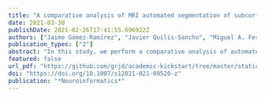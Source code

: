 ```yaml
---
title: "A comparative analysis of MRI automated segmentation of subcortical brain volumes in a large dataset of elderly subjects"
date: 2021-03-30
publishDate: 2021-02-26T17:41:55.696922Z
authors: ["Jaime Gómez-Ramı́rez", "Javier Quilis-Sancho", "Miguel A. Fernández-Blázquez"]
publication_types: ["2"]
abstract: "In this study, we perform a comparative analysis of automated image segmentation of subcortical structures in the elderly brain. Manual segmentation is very time-consuming and automated methods are gaining importance as a clinical tool for diagnosis. The two most commonly used software libraries for brain segmentation -FreeSurfer and FSL- are put to work in a large dataset of 4,028 magnetic resonance imaging (MRI) scans collected for this study. We find a lack of linear correlation between the segmentation volume estimates obtained from FreeSurfer and FSL. On the other hand, FreeSurfer volume estimates tend to be larger thanFSL estimates of the areas putamen, thalamus, amygdala, caudate, pallidum, hippocampus, and accumbens. The characterization of the performance of brain segmentation algorithms in large datasets as the one presented here is a necessary step towards partially or fully automated end-to-end neuroimaging workflow both in clinical and research settings."
featured: false
url_pdf: "https://github.com/grjd/academic-kickstart/tree/master/static/files/A Comparative Analysis of MRI Automated Segmentation of Subcortical Brain Volumes in a Large Dataset of Elderly Subjects - s12021-021-09520-z.pdf"
doi: "https://doi.org/10.1007/s12021-021-09520-z"
publication: "*Neuroinformatics*"
---
```



